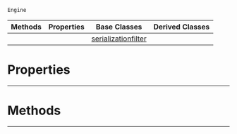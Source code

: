  `Engine`

|Methods|Properties|Base Classes|Derived Classes|
|---|---|---|---|
| | |[serializationfilter](https://plasmaengine.github.io/PlasmaDocs/Plasma1/C++/code_reference/class_reference/serializationfilter.markdown)| |


 #  Properties


---  
 #  Methods


---  
 

 
